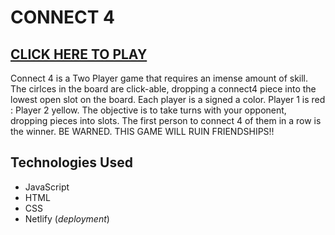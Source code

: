 # CONNECT 4

[CLICK HERE TO PLAY](https://connect4-ms.netlify.app/ "connect4 link")
---------------------

Connect 4 is a Two Player game that requires an imense amount of skill. The cirlces in the board are click-able, dropping a connect4 piece into the lowest open slot on the board. Each player is a signed a color. Player 1 is red : Player 2 yellow. The objective is to take turns with your opponent, dropping pieces into slots. The first person to connect 4 of them in a row is the winner. BE WARNED. THIS GAME WILL RUIN FRIENDSHIPS!!

## Technologies Used

* JavaScript
* HTML
* CSS
* Netlify (*deployment*)
